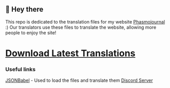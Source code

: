 ## 👋 Hey there

This repo is dedicated to the translation files for my website [Phasmojournal](https://phasmo.lotai.xyz) :)
Our translators use these files to translate the website, allowing more people to enjoy the site!

# [Download Latest Translations](https://github.com/sexnine/phasmojournal-i18n/archive/refs/heads/main.zip)

### Useful links
[JSONBabel](https://comigo.itch.io/jsonbabel) - Used to load the files and translate them
[Discord Server](https://discord.gg/qU9ykuKNNk)
